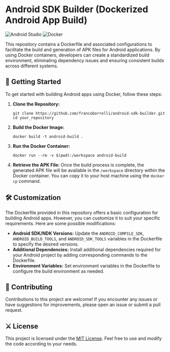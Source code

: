 # Android SDK Builder (Dockerized Android App Build)

![Android Studio](https://img.shields.io/badge/android%20studio-346ac1?style=for-the-badge&logo=android%20studio&logoColor=white)
![Docker](https://img.shields.io/badge/docker-%230db7ed.svg?style=for-the-badge&logo=docker&logoColor=white)

This repository contains a Dockerfile and associated configurations to facilitate the build and generation of APK files for Android applications. By using Docker containers, developers can create a standardized build environment, eliminating dependency issues and ensuring consistent builds across different systems.

## 🚀 Getting Started

To get started with building Android apps using Docker, follow these steps:

1. **Clone the Repository:**
   ```
   git clone https://github.com/francoborrelli/android-sdk-builder.git
   cd your_repository
   ```

2. **Build the Docker Image:**
   ```
   docker build -t android-build .
   ```

3. **Run the Docker Container:**
   ```
   docker run --rm -v $(pwd):/workspace android-build
   ```

4. **Retrieve the APK File:**
   Once the build process is complete, the generated APK file will be available in the `/workspace` directory within the Docker container. You can copy it to your host machine using the `docker cp` command.

## 🛠️ Customization

The Dockerfile provided in this repository offers a basic configuration for building Android apps. However, you can customize it to suit your specific requirements. Here are some possible modifications:

- **Android SDK/NDK Versions:** Update the `ANDROID_COMPILE_SDK`, `ANDROID_BUILD_TOOLS`, and `ANDROID_SDK_TOOLS` variables in the Dockerfile to specify the desired versions.
- **Additional Dependencies:** Install additional dependencies required for your Android project by adding corresponding commands to the Dockerfile.
- **Environment Variables:** Set environment variables in the Dockerfile to configure the build environment as needed.

## 🤝 Contributing

Contributions to this project are welcome! If you encounter any issues or have suggestions for improvements, please open an issue or submit a pull request. 

## ⚔️ License

This project is licensed under the [MIT License](LICENSE). Feel free to use and modify the code according to your needs.
